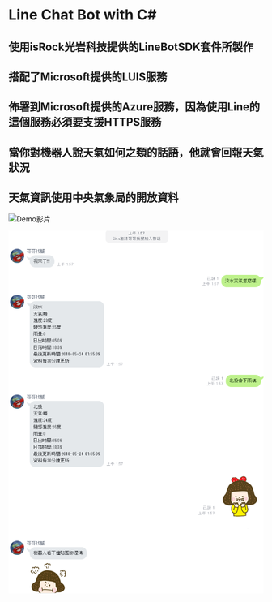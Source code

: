 # Line Chat Bot with C#

## 使用isRock光岩科技提供的LineBotSDK套件所製作

## 搭配了Microsoft提供的LUIS服務

## 佈署到Microsoft提供的Azure服務，因為使用Line的這個服務必須要支援HTTPS服務

## 當你對機器人說天氣如何之類的話語，他就會回報天氣狀況

## 天氣資訊使用中央氣象局的開放資料

![Demo影片](#https://drive.google.com/file/d/1c1rw5Vwah1-FAfKCu6LL96TlloRO304R/view)

![image](Demo.png)